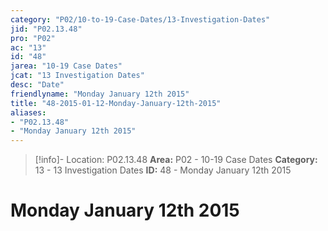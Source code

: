 ```yaml
---
category: "P02/10-to-19-Case-Dates/13-Investigation-Dates"
jid: "P02.13.48"
pro: "P02"
ac: "13"
id: "48"
jarea: "10-19 Case Dates"
jcat: "13 Investigation Dates"
desc: "Date"
friendlyname: "Monday January 12th 2015"
title: "48-2015-01-12-Monday-January-12th-2015"
aliases: 
- "P02.13.48"
- "Monday January 12th 2015"
---
```

>[!info]- Location: P02.13.48
>**Area:** P02 - 10-19 Case Dates
>**Category:** 13 - 13 Investigation Dates
>**ID:** 48 - Monday January 12th 2015

# Monday January 12th 2015
